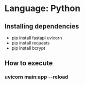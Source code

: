 # Language: Python
## Installing dependencies
* pip install fastapi uvicorn
* pip install requests
* pip install bcrypt

## How to execute
### uvicorn main:app --reload